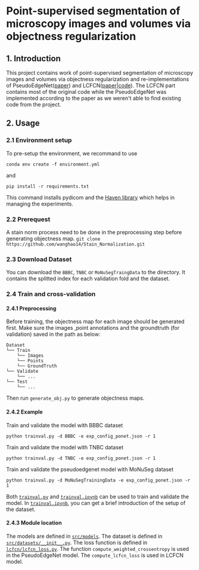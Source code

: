 # Point-supervised segmentation of microscopy images and volumes via objectness regularization

## 1. Introduction

This project contains work of point-supervised segmentation of microscopy images and volumes via objectness regularization and re-implementations of PseudoEdgeNet([paper](https://arxiv.org/pdf/1906.02924)) and LCFCN([paper](https://arxiv.org/abs/1807.09856)|[code](https://github.com/ElementAI/LCFCN.git)). 
The LCFCN part contains most of the original code while the PseudoEdgeNet was implemented according to the paper as we weren't able to find existing code from the project.

## 2. Usage

### 2.1 Environment setup

To pre-setup the environment, we recommand to use 
```
conda env create -f environment.yml
```
and
```
pip install -r requirements.txt
```
This command installs pydicom and the [Haven library](https://github.com/ElementAI/haven) which helps in managing the experiments.

### 2.2 Prerequest

A stain norm process need to be done in the preprocessing step before generating objectness map.
`git clone https://github.com/wanghao14/Stain_Normalization.git`

### 2.3 Download Dataset
You can download the `BBBC`, `TNBC` or `MoNuSegTraingData` to the directory. It contains the splitted index for each validation fold and the dataset. 

<!--https://drive.google.com/drive/folders/1uX6yBVGwO8sft5D0M0yS_ISfnwALyyzj?usp=sharing-->

### 2.4 Train and cross-validation
#### 2.4.1 Preprocessing
Before training, the objectness map for each image should be generated first. Make sure the images ,point annotations and the groundtruth (for validation) saved in the path as below:
```
Dataset
└── Train
    └── Images
    └── Points
    └── GroundTruth
└── Validate
    └── ...
└── Test
    └── ...
```
Then run `generate_obj.py` to generate objectness maps.
#### 2.4.2 Example
Train and validate the model with BBBC dataset
```
python trainval.py -d BBBC -e exp_config_ponet.json -r 1
```

Train and validate the model with TNBC dataset
```
python trainval.py -d TNBC -e exp_config_ponet.json -r 1
```

Train and validate the pseudoedgenet model with MoNuSeg dataset
```
python trainval.py -d MoNuSegTrainingData -e exp_config_ponet.json -r 1
```

Both [`trainval.py`](trainval.py) and [`trainval.ipynb`](trainval.ipynb) can be used to train and validate the model. In [`trainval.ipynb`](trainval.ipynb), you can get a brief introduction of the setup of the dataset.

#### 2.4.3 Module location

The models are defined in [`src/models`](src/models). The dataset is defined in [`src/datasets/__init__.py`](src/datasets/__init__.py). The loss function is defined in [`lcfcn/lcfcn_loss.py`](lcfcn/lcfcn_loss.py). The function `compute_weighted_crossentropy` is used in the PseudoEdgeNet model. The `compute_lcfcn_loss` is used in LCFCN model.
